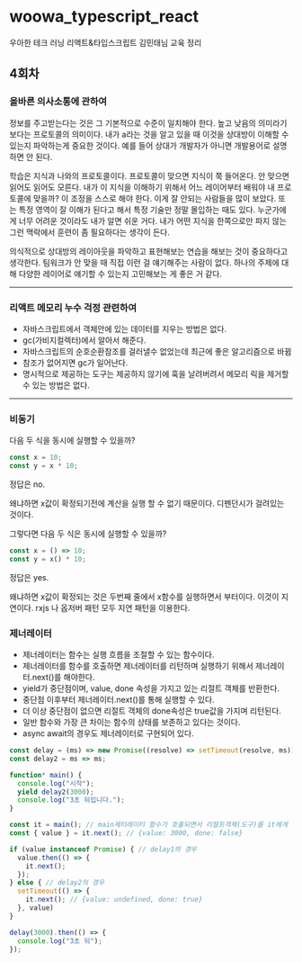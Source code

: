 # woowa_typescript_react
우아한 테크 러닝 리액트&amp;타입스크립트 김민태님 교육 정리

## 4회차
### 올바른 의사소통에 관하여

정보를 주고받는다는 것은 그 기본적으로 수준이 일치해야 한다. 높고 낮음의 의미라기보다는 프로토콜의 의미이다. 내가 a라는 것을 알고 있을 때 이것을 상대방이 이해할 수 있는지 파악하는게 중요한 것이다. 예를 들어 상대가 개발자가 아니면 개발용어로 설명하면 안 된다. 

학습은 지식과 나와의 프로토콜이다. 프로토콜이 맞으면 지식이 쭉 들어온다. 안 맞으면 읽어도 읽어도 모른다. 내가 이 지식을 이해하기 위해서 어느 레이어부터 배워야 내 프로토콜에 맞을까? 이 조정을 스스로 해야 한다. 이게 잘 안되는 사람들을 많이 보았다. 또는 특정 영역이 잘 이해가 된다고 해서 특정 기술만 정말 몰입하는 때도 있다. 누군가에게 너무 어려운 것이라도 내가 알면 쉬운 거다. 내가 어떤 지식을 한쪽으로만 파지 않는 그런 맥락에서 훈련이 좀 필요하다는 생각이 든다.

의식적으로 상대방의 레이아웃을 파악하고 표현해보는 연습을 해보는 것이 중요하다고 생각한다. 팀워크가 안 맞을 때 직접 이런 걸 얘기해주는 사람이 없다. 하나의 주제에 대해 다양한 레이어로 얘기할 수 있는지 고민해보는 게 좋은 거 같다.

--- 
### 리액트 메모리 누수 걱정 관련하여
- 자바스크립트에서 객체안에 있는 데이터를 지우는 방법은 없다.
- gc(가비지컬렉터)에서 알아서 해준다.
- 자바스크립트의 순호순환참조를 걸러낼수 없었는데 최근에 좋은 알고리즘으로 바뀜
- 참조가 없어지면 gc가 일어난다.
- 명시적으로 제공하는 도구는 제공하지 않기에 훅을 날려버려서 메모리 릭을 제거할수 있는 방법은 없다.
--- 

### 비동기
다음 두 식을 동시에 실행할 수 있을까?
```js 
const x = 10;
const y = x * 10;
```
정답은 no.

왜냐하면 x값이 확정되기전에 계산을 실행 할 수 없기 때문이다. 디펜던시가 걸려있는 것이다.

그렇다면 다음 두 식은 동시에 실행할 수 있을까?
```js
const x = () => 10;
const y = x() * 10;
```

정답은 yes. 

왜냐하면 x값이 확정되는 것은 두번째 줄에서 x함수를 실행하면서 부터이다. 이것이 지연이다.
rxjs 나 옵저버 패턴 모두 지연 패턴을 이용한다.

### 제너레이터 
- 제너레이터는 함수는 실행 흐름을 조절할 수 있는 함수이다.
- 제너레이터를 함수를 호출하면 제너레이터를 리턴하며 실행하기 위해서 제너레이터.next()를 해야한다.
- yield가 중단점이며, value,  done 속성을 가지고 있는 리절트 객체를 반환한다.
- 중단점 이후부터 제너레이터.next()를 통해 실행할 수 있다.
- 더 이상 중단점이 없으면 리절트 객체의 done속성은 true값을 가지며 리턴된다.
- 일반 함수와 가장 큰 차이는 함수의 상태를 보존하고 있다는 것이다.
- async await의 경우도 제너레이터로 구현되어 있다.
```js
const delay = (ms) => new Promise((resolve) => setTimeout(resolve, ms)); // resolve를 지연시키고 프로미스 객체를 반환함
const delay2 = ms => ms;

function* main() {
  console.log("시작");
  yield delay2(3000);
  console.log("3초 뒤입니다.");
}

const it = main(); // main제터레이터 함수가 호출되면서 리절트객체(도구)를 it에게 전달해줌
const { value } = it.next(); // {value: 3000, done: false}

if (value instanceof Promise) { // delay1의 경우
  value.then(() => {
    it.next();
  });
} else { // delay2의 경우
  setTimeout(() => {
    it.next(); // {value: undefined, done: true}
  }, value)
}

delay(3000).then(() => {
  console.log("3초 뒤");
});
```
